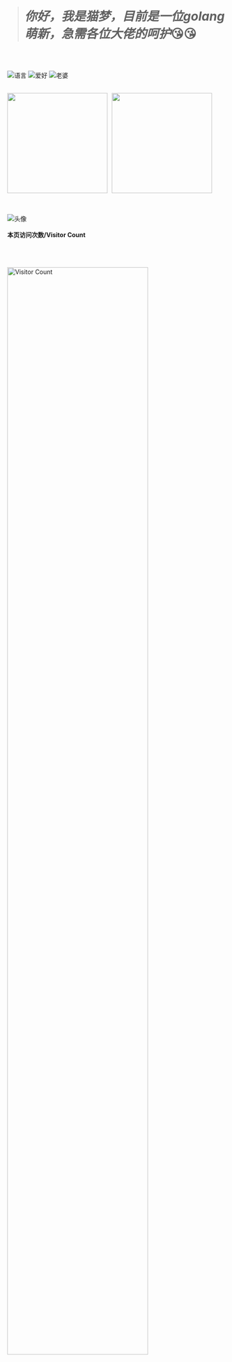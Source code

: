 
># *你好，我是猫梦，目前是一位golang萌新，急需各位大佬的呵护*😘😘
<br>
<br>

![语言](https://img.shields.io/badge/Language-golang-blue)
![爱好](https://img.shields.io/badge/爱好-ACG&排球-red) 
![老婆](https://img.shields.io/badge/老婆-天野远子-red)
<br>
<br>

<div style="display: flex; align-items: center; gap: 10px;">
  <img src="https://github-readme-stats.vercel.app/api?username=MaoMengww&locale=cn&line_height=33&show_icons=true&hide=&theme=&rank_icon=github&card_width=495&height=250" style="height: 230px;" />
  <img src="https://github-readme-stats.vercel.app/api/top-langs/?username=MaoMengww&locale=cn&line_height=33&theme=&langs_count=5&layout=pie&card_width=495&height=250" style="height: 230px;" />
</div>
<br>
<br>



![头像](image/8d0941b109aaa72d5b984813394fe7381d35017f.jpg@1192w.avif)
<br>
<br>
**本页访问次数/Visitor Count**
 
<br>
<br>
<br>
 
<img width="80%" src="https://count.getloli.com/@MaoMengww?theme=asoul&padding=7&offset=0&align=top&pixelated=1&darkmode=auto" alt="Visitor Count" />